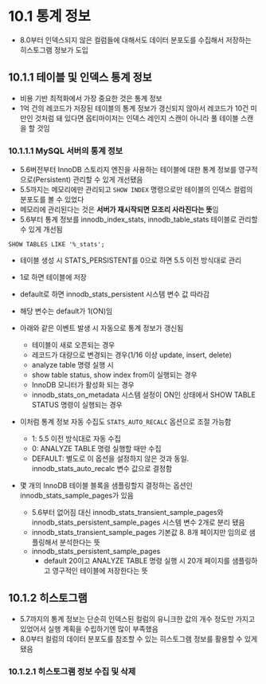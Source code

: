# 10.1 통계 정보

- 8.0부터 인덱스되지 않은 컬럼들에 대해서도 데이터 분포도를 수집해서 저장하는 히스토그램 정보가 도입

## 10.1.1 테이블 및 인덱스 통계 정보

- 비용 기반 최적화에서 가장 중요한 것은 통계 정보
- 1억 건의 레코드가 저장된 테이블의 통계 정보가 갱신되지 않아서 레코드가 10건 미만인 것처럼 돼 있다면 옵티마이저는 인덱스 레인지 스캔이 아니라 풀 테이블 스캔을 할 것임


### 10.1.1.1 MySQL 서버의 통계 정보

- 5.6버전부터 InnoDB 스토리지 엔진을 사용하는 테이블에 대한 통계 정보를 영구적으로(Persistent) 관리할 수 있게 개선됐음
- 5.5까지는 메모리에만 관리되고 `SHOW INDEX` 명령으로만 테이블의 인덱스 컬럼의 분포도를 볼 수 있었다
- 메모리에 관리된다는 것은 **서버가 재시작되면 모조리 사라진다는 뜻**임
- 5.6부터 통계 정보를 innodb_index_stats, innodb_table_stats 테이블로 관리할 수 있게 개선됨

```mysql
SHOW TABLES LIKE '%_stats';
```

- 테이블 생성 시 STATS_PERSISTENT를 0으로 하면 5.5 이전 방식대로 관리
- 1로 하면 테이블에 저장
- default로 하면 innodb_stats_persistent 시스템 변수 값 따라감
- 해당 변수는 default가 1(ON)임
- 아래와 같은 이벤트 발생 시 자동으로 통계 정보가 갱신됨
  - 테이블이 새로 오픈되는 경우
  - 레코드가 대량으로 변경되는 경우(1/16 이상 update, insert, delete)
  - analyze table 명령 실행 시
  - show table status, show index from이 실행되는 경우
  - InnoDB 모니터가 활성화 되는 경우
  - innodb_stats_on_metadata 시스템 설정이 ON인 상태에서 SHOW TABLE STATUS 명령이 실행되는 경우


- 이처럼 통계 정보 자동 수집도 `STATS_AUTO_RECALC` 옵션으로 조절 가능함
  - 1: 5.5 이전 방식대로 자동 수집
  - 0: ANALYZE TABLE 명령 실행할 때만 수집
  - DEFAULT: 별도로 이 옵션을 설정하지 않은 것과 동일. innodb_stats_auto_recalc 변수 값으로 결정함

- 몇 개의 InnoDB 테이블 블록을 샘플링할지 결정하는 옵션인 innodb_stats_sample_pages가 있음
  - 5.6부터 없어짐 대신 innodb_stats_transient_sample_pages와 innodb_stats_persistent_sample_pages 시스템 변수 2개로 분리 됐음
  - innodb_stats_transient_sample_pages 기본값 8. 8개 페이지만 임의로 샘플링해서 분석한다는 뜻
  - innodb_stats_persistent_sample_pages
    - default 20이고 ANALYZE TABLE 명령 실행 시 20개 페이지를 샘플링하고 영구적인 테이블에 저장한다는 뜻

## 10.1.2 히스토그램

- 5.7까지의 통계 정보는 단순히 인덱스된 컬럼의 유니크한 값의 개수 정도만 가지고 있었어서 실행 계획을 수립하기엔 많이 부족했음
- 8.0부터 컬럼의 데이터 분포도를 참조할 수 있는 히스토그램 정보를 활용할 수 있게 됐음

### 10.1.2.1 히스토그램 정보 수집 및 삭제

